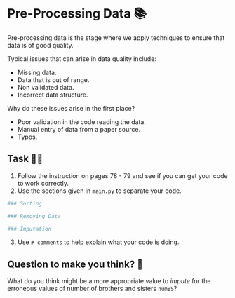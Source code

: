 # Pre-Processing Data 📚

Pre-processing data is the stage where we apply techniques to ensure that data is of good quality.

Typical issues that can arise in data quality include:

- Missing data.
- Data that is out of range.
- Non validated data.
- Incorrect data structure.

Why do these issues arise in the first place?

- Poor validation in the code reading the data.
- Manual entry of data from a paper source.
- Typos.

## Task 👨‍💻
1. Follow the instruction on pages 78 - 79 and see if you can get your code to work correctly.
2. Use the sections given in `main.py` to separate your code.
````py
### Sorting

### Removing Data

### Imputation
````
3. Use `# comments` to help explain what your code is doing.


## Question to make you think? 🤔

What do you think might  be a more appropriate value to _impute_ for the erroneous values of number of brothers and sisters `numBS`?
  
